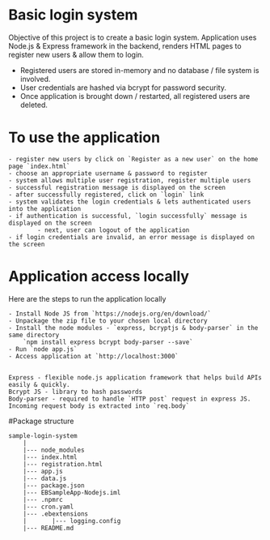 # Basic login system

Objective of this project is to create a basic login system. Application uses Node.js & Express framework in the backend, renders HTML pages to register new users & allow them to login.

 - Registered users are stored in-memory and no database / file system is involved.
 - User credentials are hashed via bcrypt for password security.
 - Once application is brought down / restarted, all registered users are deleted.
 

# To use the application

	- register new users by click on `Register as a new user` on the home page `index.html`
	- choose an appropriate username & password to register
	- system allows multiple user registration, register multiple users
	- successful registration message is displayed on the screen
	- after successfully registered, click on `login` link
	- system validates the login credentials & lets authenticated users into the application
	- if authentication is successful, `login successfully` message is displayed on the screen
			- next, user can logout of the application
	- if login credentials are invalid, an error message is displayed on the screen


# Application access locally

Here are the steps to run the application locally

	- Install Node JS from `https://nodejs.org/en/download/`
	- Unpackage the zip file to your chosen local directory
	- Install the node modules - `express, bcryptjs & body-parser` in the same directory
		`npm install express bcrypt body-parser --save`
	- Run `node app.js`
	- Access application at `http://localhost:3000`


	Express - flexible node.js application framework that helps build APIs easily & quickly.
	Bcrypt JS - library to hash passwords
	Body-parser - required to handle `HTTP post` request in express JS. Incoming request body is extracted into `req.body`


#Package structure

	sample-login-system
		|
		|--- node_modules
		|--- index.html
		|--- registration.html
		|--- app.js
		|--- data.js
		|--- package.json
		|--- EBSampleApp-Nodejs.iml
		|--- .npmrc
		|--- cron.yaml
		|--- .ebextensions
		|		|--- logging.config
		|--- README.md
